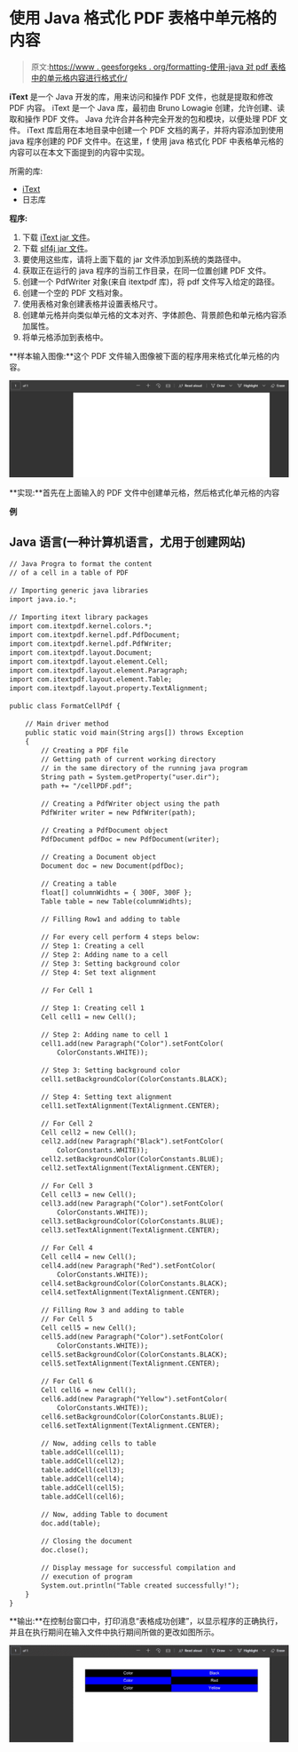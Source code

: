 # 使用 Java 格式化 PDF 表格中单元格的内容

> 原文:[https://www . geesforgeks . org/formatting-使用-java 对 pdf 表格中的单元格内容进行格式化/](https://www.geeksforgeeks.org/formatting-the-content-of-a-cell-in-a-table-of-pdf-using-java/)

**iText** 是一个 Java 开发的库，用来访问和操作 PDF 文件，也就是提取和修改 PDF 内容。 iText 是一个 Java 库，最初由 Bruno Lowagie 创建，允许创建、读取和操作 PDF 文件。 Java 允许合并各种完全开发的包和模块，以便处理 PDF 文件。 iText 库启用在本地目录中创建一个 PDF 文档的离子，并将内容添加到使用 java 程序创建的 PDF 文件中。在这里，f 使用 java 格式化 PDF 中表格单元格的内容可以在本文下面提到的内容中实现。

所需的库:

*   [iText](https://www.geeksforgeeks.org/adding-paragraphs-as-text-to-a-pdf-using-java/)
*   日志库

**程序:**

1.  下载 [iText jar 文件](https://github.com/itext/itext7/releases/download/7.1.13/iText7-Core-7.1.13-only-jars.zip)。
2.  下载 [slf4j jar 文件](https://repo1.maven.org/maven2/org/slf4j/slf4j-jdk14/1.7.2/slf4j-jdk14-1.7.2.jar)。
3.  要使用这些库，请将上面下载的 jar 文件添加到系统的类路径中。
4.  获取正在运行的 java 程序的当前工作目录，在同一位置创建 PDF 文件。
5.  创建一个 PdfWriter 对象(来自 itextpdf 库)，将 pdf 文件写入给定的路径。
6.  创建一个空的 PDF 文档对象。
7.  使用表格对象创建表格并设置表格尺寸。
8.  创建单元格并向类似单元格的文本对齐、字体颜色、背景颜色和单元格内容添加属性。
9.  将单元格添加到表格中。

**样本输入图像:**这个 PDF 文件输入图像被下面的程序用来格式化单元格的内容。

![](img/56d56d4e3b5ab5da6796c4611154c653.png)

**实现:**首先在上面输入的 PDF 文件中创建单元格，然后格式化单元格的内容

**例**

## Java 语言(一种计算机语言，尤用于创建网站)

```
// Java Progra to format the content
// of a cell in a table of PDF

// Importing generic java libraries
import java.io.*;

// Importing itext library packages
import com.itextpdf.kernel.colors.*;
import com.itextpdf.kernel.pdf.PdfDocument;
import com.itextpdf.kernel.pdf.PdfWriter;
import com.itextpdf.layout.Document;
import com.itextpdf.layout.element.Cell;
import com.itextpdf.layout.element.Paragraph;
import com.itextpdf.layout.element.Table;
import com.itextpdf.layout.property.TextAlignment;

public class FormatCellPdf {

    // Main driver method
    public static void main(String args[]) throws Exception
    {
        // Creating a PDF file
        // Getting path of current working directory
        // in the same directory of the running java program
        String path = System.getProperty("user.dir");
        path += "/cellPDF.pdf";

        // Creating a PdfWriter object using the path
        PdfWriter writer = new PdfWriter(path);

        // Creating a PdfDocument object
        PdfDocument pdfDoc = new PdfDocument(writer);

        // Creating a Document object
        Document doc = new Document(pdfDoc);

        // Creating a table
        float[] columnWidhts = { 300F, 300F };
        Table table = new Table(columnWidhts);

        // Filling Row1 and adding to table

        // For every cell perform 4 steps below:
        // Step 1: Creating a cell
        // Step 2: Adding name to a cell
        // Step 3: Setting background color
        // Step 4: Set text alignment

        // For Cell 1

        // Step 1: Creating cell 1
        Cell cell1 = new Cell();

        // Step 2: Adding name to cell 1
        cell1.add(new Paragraph("Color").setFontColor(
            ColorConstants.WHITE));

        // Step 3: Setting background color
        cell1.setBackgroundColor(ColorConstants.BLACK);

        // Step 4: Setting text alignment
        cell1.setTextAlignment(TextAlignment.CENTER);

        // For Cell 2
        Cell cell2 = new Cell();
        cell2.add(new Paragraph("Black").setFontColor(
            ColorConstants.WHITE));
        cell2.setBackgroundColor(ColorConstants.BLUE);
        cell2.setTextAlignment(TextAlignment.CENTER);

        // For Cell 3
        Cell cell3 = new Cell();
        cell3.add(new Paragraph("Color").setFontColor(
            ColorConstants.WHITE));
        cell3.setBackgroundColor(ColorConstants.BLUE);
        cell3.setTextAlignment(TextAlignment.CENTER);

        // For Cell 4
        Cell cell4 = new Cell();
        cell4.add(new Paragraph("Red").setFontColor(
            ColorConstants.WHITE));
        cell4.setBackgroundColor(ColorConstants.BLACK);
        cell4.setTextAlignment(TextAlignment.CENTER);

        // Filling Row 3 and adding to table
        // For Cell 5
        Cell cell5 = new Cell();
        cell5.add(new Paragraph("Color").setFontColor(
            ColorConstants.WHITE));
        cell5.setBackgroundColor(ColorConstants.BLACK);
        cell5.setTextAlignment(TextAlignment.CENTER);

        // For Cell 6
        Cell cell6 = new Cell();
        cell6.add(new Paragraph("Yellow").setFontColor(
            ColorConstants.WHITE));
        cell6.setBackgroundColor(ColorConstants.BLUE);
        cell6.setTextAlignment(TextAlignment.CENTER);

        // Now, adding cells to table
        table.addCell(cell1);
        table.addCell(cell2);
        table.addCell(cell3);
        table.addCell(cell4);
        table.addCell(cell5);
        table.addCell(cell6);

        // Now, adding Table to document
        doc.add(table);

        // Closing the document
        doc.close();

        // Display message for successful compilation and
        // execution of program
        System.out.println("Table created successfully!");
    }
}
```

**输出:**在控制台窗口中，打印消息“表格成功创建”，以显示程序的正确执行，并且在执行期间在输入文件中执行期间所做的更改如图所示。

![](img/e90f97cfc6cb31ba53f5027436d588fc.png)